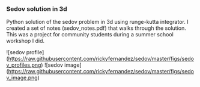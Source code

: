 ### Sedov solution in 3d 
Python solution of the sedov problem in 3d using runge-kutta integrator. I created a set
of notes (sedov_notes.pdf) that walks through the solution. This was a project for community
students during a summer school workshop I did.

![sedov profile]
(https://raw.githubusercontent.com/rickyfernandez/sedov/master/figs/sedov_profiles.png)
![sedov image]
(https://raw.githubusercontent.com/rickyfernandez/sedov/master/figs/sedov_image.png)
